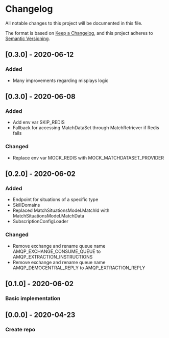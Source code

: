 # Changelog
All notable changes to this project will be documented in this file.

The format is based on [Keep a Changelog](https://keepachangelog.com/en/1.0.0/),
and this project adheres to [Semantic Versioning](https://semver.org/spec/v2.0.0.html).

## [0.3.0] - 2020-06-12
### Added
- Many improvements regarding misplays logic

## [0.3.0] - 2020-06-08
### Added
- Add env var SKIP_REDIS
- Fallback for accessing MatchDataSet through MatchRetriever if Redis fails

### Changed
- Replace env var MOCK_REDIS with MOCK_MATCHDATASET_PROVIDER

## [0.2.0] - 2020-06-02
### Added
- Endpoint for situations of a specific type
- SkillDomains
- Replaced MatchSituationsModel.MatchId with MatchSituationsModel.MatchData
- SubscriptionConfigLoader

### Changed
- Remove exchange and rename queue name AMQP_EXCHANGE_CONSUME_QUEUE to AMQP_EXTRACTION_INSTRUCTIONS
- Remove exchange and rename queue name AMQP_DEMOCENTRAL_REPLY to AMQP_EXTRACTION_REPLY

## [0.1.0] - 2020-06-02
### Basic implementation

## [0.0.0] - 2020-04-23
### Create repo
